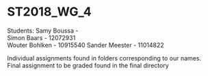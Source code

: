 # ST2018_WG_4

Students:
Samy Boussa -  
Simon Baars - 12072931  
Wouter Bohlken - 10915540
Sander Meester - 11014822  
  
Individual assignments found in folders corresponding to our names.  
Final assignment to be graded found in the final directory
